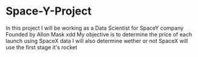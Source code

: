 # Space-Y-Project
In this project I will be working as a Data Scientist for SpaceY company Founded by Allon Mask xdd
My objective is to determine the price of each launch using SpaceX data
I will also determine wether or not SpaceX will use the first stage it's rocket 
